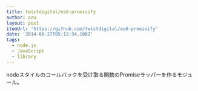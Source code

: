 ```yaml
---
title: twistdigital/es6-promisify
author: azu
layout: post
itemUrl: 'https://github.com/twistdigital/es6-promisify'
date: '2014-08-27T05:12:34.108Z'
tags:
  - node.js
  - JavaScript
  - library
---
```

nodeスタイルのコールバックを受け取る関数のPromiseラッパーを作るモジュール。
